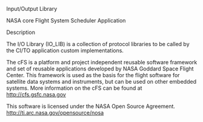 Input/Output Library

NASA core Flight System Scheduler Application

Description

The I/O Library (IO_LIB) is a collection of protocol libraries to be called by the CI/TO application custom implementations.

The cFS is a platform and project independent reusable software framework and set of reusable applications developed by NASA Goddard Space Flight Center. This framework is used as the basis for the flight software for satellite data systems and instruments, but can be used on other embedded systems. More information on the cFS can be found at http://cfs.gsfc.nasa.gov



This software is licensed under the NASA Open Source Agreement. 
http://ti.arc.nasa.gov/opensource/nosa


